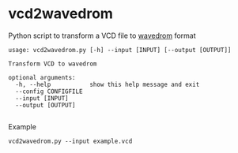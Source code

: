 # vcd2wavedrom

Python script to transform a VCD file to [wavedrom](https://wavedrom.com/) format

```
usage: vcd2wavedrom.py [-h] --input [INPUT] [--output [OUTPUT]]

Transform VCD to wavedrom

optional arguments:
  -h, --help           show this help message and exit
  --config CONFIGFILE
  --input [INPUT]
  --output [OUTPUT]
  
```
Example
```
vcd2wavedrom.py --input example.vcd
```
